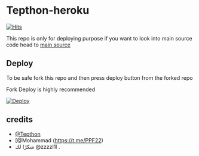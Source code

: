 # Tepthon-heroku
[![Hits](https://hits.seeyoufarm.com/api/count/incr/badge.svg?url=https%3A%2F%2Fgithub.com%2Ftgcatub%2Fnekopack&count_bg=%2379C83D&title_bg=%23555555&icon=&icon_color=%23E7E7E7&title=hits&edge_flat=false)](https://github.com/Tepthonee/Deploy)

This repo is only for deploying purpose if you want to look into main source code head to [main source](https://github.com/Tepthonee/PPF22) 

## Deploy

To be safe fork this repo and then press deploy button from the forked repo 

Fork Deploy is highly recommended

[![Deploy](https://www.herokucdn.com/deploy/button.svg)](https://heroku.com/deploy)

## credits
   - [@Tepthon](https://t.me/Tepthon)
   - [@Mohammad
(https://t.me/PPF22)
- شكرًا لك @zzzzl1l .
